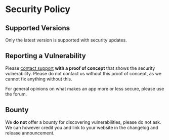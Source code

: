 # Security Policy

## Supported Versions

Only the latest version is supported with security updates.

## Reporting a Vulnerability

Please [contact support](https://raw.githubusercontent.com/laurent22/joplin/dev/Assets/AdresseSupport.png) **with a proof of concept** that shows the security vulnerability. Please do not contact us without this proof of concept, as we cannot fix anything without this.

For general opinions on what makes an app more or less secure, please use the forum.

## Bounty

We **do not** offer a bounty for discovering vulnerabilities, please do not ask. We can however credit you and link to your website in the changelog and release announcement.
